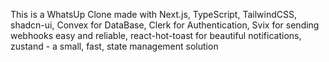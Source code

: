 This is a WhatsUp Clone made with Next.js, TypeScript, TailwindCSS, shadcn-ui, Convex for DataBase, Clerk for Authentication, Svix for sending webhooks easy and reliable, react-hot-toast for beautiful notifications, zustand - a small, fast, state management solution
